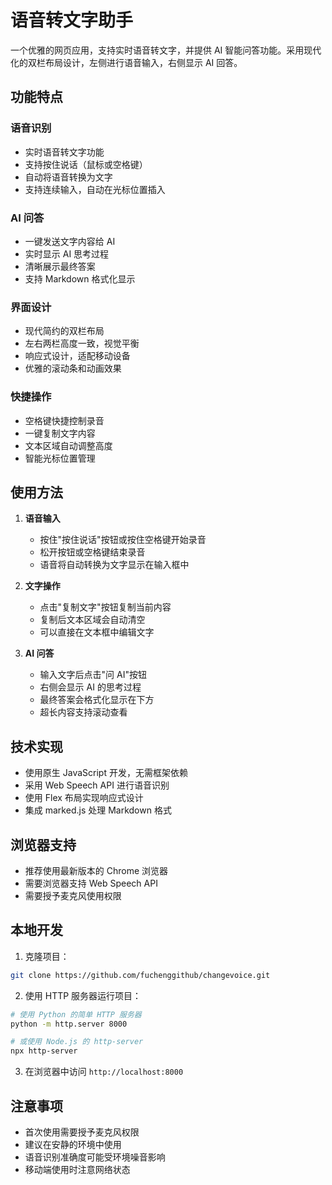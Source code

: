 # 语音转文字助手

一个优雅的网页应用，支持实时语音转文字，并提供 AI 智能问答功能。采用现代化的双栏布局设计，左侧进行语音输入，右侧显示 AI 回答。

## 功能特点

### 语音识别
- 实时语音转文字功能
- 支持按住说话（鼠标或空格键）
- 自动将语音转换为文字
- 支持连续输入，自动在光标位置插入

### AI 问答
- 一键发送文字内容给 AI
- 实时显示 AI 思考过程
- 清晰展示最终答案
- 支持 Markdown 格式化显示

### 界面设计
- 现代简约的双栏布局
- 左右两栏高度一致，视觉平衡
- 响应式设计，适配移动设备
- 优雅的滚动条和动画效果

### 快捷操作
- 空格键快捷控制录音
- 一键复制文字内容
- 文本区域自动调整高度
- 智能光标位置管理

## 使用方法

1. **语音输入**
   - 按住"按住说话"按钮或按住空格键开始录音
   - 松开按钮或空格键结束录音
   - 语音将自动转换为文字显示在输入框中

2. **文字操作**
   - 点击"复制文字"按钮复制当前内容
   - 复制后文本区域会自动清空
   - 可以直接在文本框中编辑文字

3. **AI 问答**
   - 输入文字后点击"问 AI"按钮
   - 右侧会显示 AI 的思考过程
   - 最终答案会格式化显示在下方
   - 超长内容支持滚动查看

## 技术实现

- 使用原生 JavaScript 开发，无需框架依赖
- 采用 Web Speech API 进行语音识别
- 使用 Flex 布局实现响应式设计
- 集成 marked.js 处理 Markdown 格式

## 浏览器支持

- 推荐使用最新版本的 Chrome 浏览器
- 需要浏览器支持 Web Speech API
- 需要授予麦克风使用权限

## 本地开发

1. 克隆项目：
```bash
git clone https://github.com/fuchenggithub/changevoice.git
```

2. 使用 HTTP 服务器运行项目：
```bash
# 使用 Python 的简单 HTTP 服务器
python -m http.server 8000

# 或使用 Node.js 的 http-server
npx http-server
```

3. 在浏览器中访问 `http://localhost:8000`

## 注意事项

- 首次使用需要授予麦克风权限
- 建议在安静的环境中使用
- 语音识别准确度可能受环境噪音影响
- 移动端使用时注意网络状态
